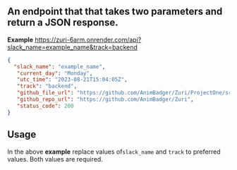## An endpoint that that takes two parameters and return a JSON response.  
__Example__
<https://zuri-6arm.onrender.com/api?slack_name=example_name&track=backend>
```json
{
  "slack_name": "example_name",
   "current_day": "Monday",
   "utc_time": "2023-08-21T15:04:05Z",
   "track": "backend",
   "github_file_url": "https://github.com/AnimBadger/Zuri/ProjectOne/src/index.js",
   "github_repo_url": "https://github.com/AnimBadger/Zuri",
   "status_code": 200
}
```
## Usage
In the above __example__ replace  values of``slack_name`` and ``track`` to preferred values. Both values are required.

